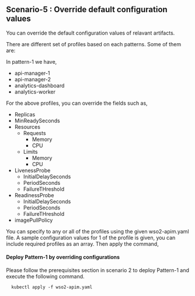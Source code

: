 ## Scenario-5 : Override default configuration values

You can override the default configuration values of relavant artifacts.

There are different set of profiles based on each patterns. Some of them are:

In pattern-1 we have,

* api-manager-1
* api-manager-2
* analytics-dashboard
* analytics-worker

For the above profiles, you can override the fields such as,

* Replicas
* MinReadySeconds
* Resources 
  * Requests 
    * Memory 
    * CPU
  * Limits 
    * Memory 
    * CPU
* LivenessProbe
  - InitialDelaySeconds
  - PeriodSeconds
  - FailureTHreshold
* ReadinessProbe
  - InitialDelaySeconds
  - PeriodSeconds
  - FailureTHreshold
* imagePullPolicy

You can specify to any or all of the profiles using the given wso2-apim.yaml file. A sample configuration values for 1 of the profile is given, you can include required profiles as an array. Then apply the command,

#### Deploy Pattern-1 by overriding configurations

Please follow the prerequisites section in scenario 2 to deploy Pattern-1 and execute the following command.

```
  kubectl apply -f wso2-apim.yaml
```
